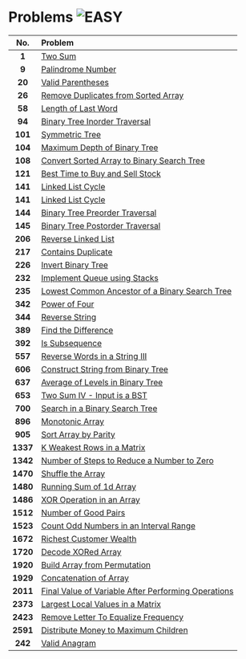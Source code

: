 # Problems ![EASY](https://img.shields.io/badge/-EASY-40c040?style=for-the-badge&logo=LeetCode&logoColor=white)

| **No.**  | **Problem**                                                                                                                     |
| :------: | :------------------------------------------------------------------------------------------------------------------------------ |
|  **1**   | [Two Sum](1.%20Two%20Sum/)                                                                                                      |
|  **9**   | [Palindrome Number](9.%20Palindrome%20Number/)                                                                                  |
|  **20**  | [Valid Parentheses](20.%20Valid%20Parentheses/)                                                                                 |
|  **26**  | [Remove Duplicates from Sorted Array](26.%20Remove%20Duplicates%20from%20Sorted%20Array/)                                       |
|  **58**  | [Length of Last Word](58.%20Length%20of%20Last%20Word/)                                                                         |
|  **94**  | [Binary Tree Inorder Traversal](94.%20Binary%20Tree%20Inorder%20Traversal/)                                                     |
| **101**  | [Symmetric Tree](101.%20Symmetric%20Tree/)                                                                                      |
| **104**  | [Maximum Depth of Binary Tree](104.%20Maximum%20Depth%20of%20Binary%20Tree/)                                                    |
| **108**  | [Convert Sorted Array to Binary Search Tree](108.%20Convert%20Sorted%20Array%20to%20Binary%20Search%20Tree/)                    |
| **121**  | [Best Time to Buy and Sell Stock](121.%20Best%20Time%20to%20buy%20and%20sell%20stock)                                           |
| **141**  | [Linked List Cycle](141.%20Linked%20List%20Cycle/)                                                                              |
| **141**  | [Linked List Cycle](141.Linked%20List%20Cycle/)                                                                                 |
| **144**  | [Binary Tree Preorder Traversal](144.%20Binary%20Tree%20Preorder%20Traversal/)                                                  |
| **145**  | [Binary Tree Postorder Traversal](145.%20Binary%20Tree%20Postorder%20Traversal/)                                                |
| **206**  | [Reverse Linked List](206.%20Reverse%20Linked%20List/)                                                                          |
| **217**  | [Contains Duplicate](217.%20Contains%20Duplicate/)                                                                              |
| **226**  | [Invert Binary Tree](226.%20Invert%20Binary%20Tree/)                                                                            |
| **232**  | [Implement Queue using Stacks](232.%20Implement%20Queue%20using%20Stacks/)                                                      |
| **235**  | [Lowest Common Ancestor of a Binary Search Tree](235.%20Lowest%20Common%20Ancestor%20of%20a%20Binary%20Search%20Tree/)          |
| **342**  | [Power of Four](342.%20Power%20of%20Four/)                                                                                      |
| **344**  | [Reverse String](344.%20Reverse%20String/)                                                                                      |
| **389**  | [Find the Difference](389.%20Find%20the%20Difference/)                                                                          |
| **392**  | [Is Subsequence](392.%20Is%20Subsequence/)                                                                                      |
| **557**  | [Reverse Words in a String III](557.%20Reverse%20Words%20in%20a%20String%20III/)                                                |
| **606**  | [Construct String from Binary Tree](606.%20Construct%20String%20from%20Binary%20Tree/)                                          |
| **637**  | [Average of Levels in Binary Tree](637.%20Average%20of%20Levels%20in%20Binary%20Tree/)                                          |
| **653**  | [Two Sum IV - Input is a BST](653.%20Two%20Sum%20IV%20-%20Input%20is%20a%20BST/)                                                |
| **700**  | [Search in a Binary Search Tree](700.%20Search%20in%20a%20Binary%20Search%20Tree/)                                              |
| **896**  | [Monotonic Array](896.%20Monotonic%20Array/)                                                                                    |
| **905**  | [Sort Array by Parity](905.%20Sort%20Array%20by%20Parity/)                                                                      |
| **1337** | [K Weakest Rows in a Matrix](1337.%20K%20Weakest%20Rows%20in%20a%20Matrix/)                                                     |
| **1342** | [Number of Steps to Reduce a Number to Zero](1342.%20Number%20of%20Steps%20to%20Reduce%20a%20Number%20to%20Zero/)               |
| **1470** | [Shuffle the Array](1470.%20Shuffle%20the%20Array/)                                                                             |
| **1480** | [Running Sum of 1d Array](1480.%20Running%20Sum%20of%201d%20Array/)                                                             |
| **1486** | [XOR Operation in an Array](1486.%20XOR%20Operation%20in%20an%20Array/)                                                         |
| **1512** | [Number of Good Pairs](1512.%20Number%20of%20Good%20Pairs/)                                                                     |
| **1523** | [Count Odd Numbers in an Interval Range](1523.%20Count%20Odd%20Numbers%20in%20an%20Interval%20Range/)                           |
| **1672** | [Richest Customer Wealth](1672.%20Richest%20Customer%20Wealth/)                                                                 |
| **1720** | [Decode XORed Array](1720.%20Decode%20XORed%20Array/)                                                                           |
| **1920** | [Build Array from Permutation](1920.%20Build%20Array%20from%20Permutation/)                                                     |
| **1929** | [Concatenation of Array](1929.%20Concatenation%20of%20Array/)                                                                   |
| **2011** | [Final Value of Variable After Performing Operations](2011.%20Final%20Value%20of%20Variable%20After%20Performing%20Operations/) |
| **2373** | [Largest Local Values in a Matrix](2373.%20Largest%20Local%20Values%20in%20a%20Matrix/)                                         |
| **2423** | [Remove Letter To Equalize Frequency](2423.%20Remove%20Letter%20To%20Equalize%20Frequency/)                                     |
| **2591** | [Distribute Money to Maximum Children](2591.%20Distribute%20Money%20to%20Maximum%20Children/)                                   |
| **242**  | [Valid Anagram](242.%20Valid%20Anagram/)                                                                                        |
